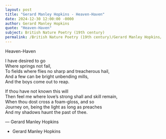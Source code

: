 ```yaml
---
layout: post
title: "Gerard Manley Hopkins - Heaven-Haven"
date: 2024-12-30 12:00:00 -0000
author: Gerard Manley Hopkins
quote: "Heaven-Haven"
subject: British Nature Poetry (19th century)
permalink: /British Nature Poetry (19th century)/Gerard Manley Hopkins/Gerard Manley Hopkins - Heaven-Haven
---
```


Heaven-Haven

I have desired to go  
Where springs not fail,  
To fields where flies no sharp and treacherous hail,  
And a few can be bright unbending mills,  
And the boys come out to reap.

If thou have not known this will  
Then feel me where love’s strong shall and skill remain,  
When thou dost cross a foam-gloss, and so  
Journey on, being the light as long as preaches  
And my shadows haunt the past of thee.

— Gerard Manley Hopkins

- Gerard Manley Hopkins
